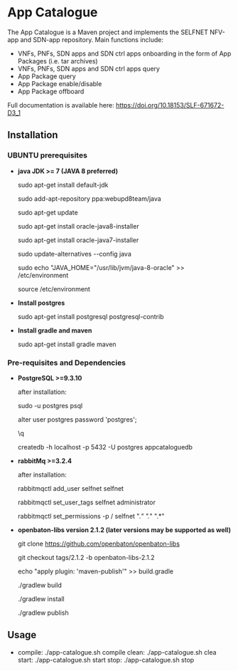 # App Catalogue #

The App Catalogue is a Maven project and implements the SELFNET NFV-app and SDN-app repository.
Main functions include:

* VNFs, PNFs, SDN apps and SDN ctrl apps onboarding in the form of App Packages (i.e. tar archives)
* VNFs, PNFs, SDN apps and SDN ctrl apps query
* App Package query
* App Package enable/disable
* App Package offboard

Full documentation is available here: https://doi.org/10.18153/SLF-671672-D3_1

## Installation ##
### UBUNTU prerequisites ###
* **java JDK >= 7 (JAVA 8 preferred)**

  sudo apt-get install default-jdk

  sudo add-apt-repository ppa:webupd8team/java

  sudo apt-get update

  sudo apt-get install oracle-java8-installer

  sudo apt-get install oracle-java7-installer

  sudo update-alternatives --config java

  sudo echo "JAVA_HOME="/usr/lib/jvm/java-8-oracle" >> /etc/environment

  source /etc/environment

* **Install postgres**

  sudo apt-get install postgresql postgresql-contrib

* **Install gradle and maven**

  sudo apt-get install gradle maven



### Pre-requisites and Dependencies ###

* **PostgreSQL >=9.3.10**

  after installation:

  sudo -u postgres psql

  alter user postgres password 'postgres';

  \q

  createdb -h localhost -p 5432 -U postgres appcataloguedb

* **rabbitMq >=3.2.4**

  after installation:

  rabbitmqctl add_user selfnet selfnet

  rabbitmqctl set_user_tags selfnet administrator

  rabbitmqctl set_permissions -p / selfnet ".*" ".*" ".*"

* **openbaton-libs version 2.1.2 (later versions may be supported as well)**

  git clone https://github.com/openbaton/openbaton-libs

  git checkout tags/2.1.2 -b openbaton-libs-2.1.2

  echo "apply plugin: 'maven-publish'" >> build.gradle

  ./gradlew build

  ./gradlew install

  ./gradlew publish

## Usage ##
* compile: ./app-catalogue.sh compile
  clean:   ./app-catalogue.sh clea
  start:   ./app-catalogue.sh start
  stop:    ./app-catalogue.sh stop
